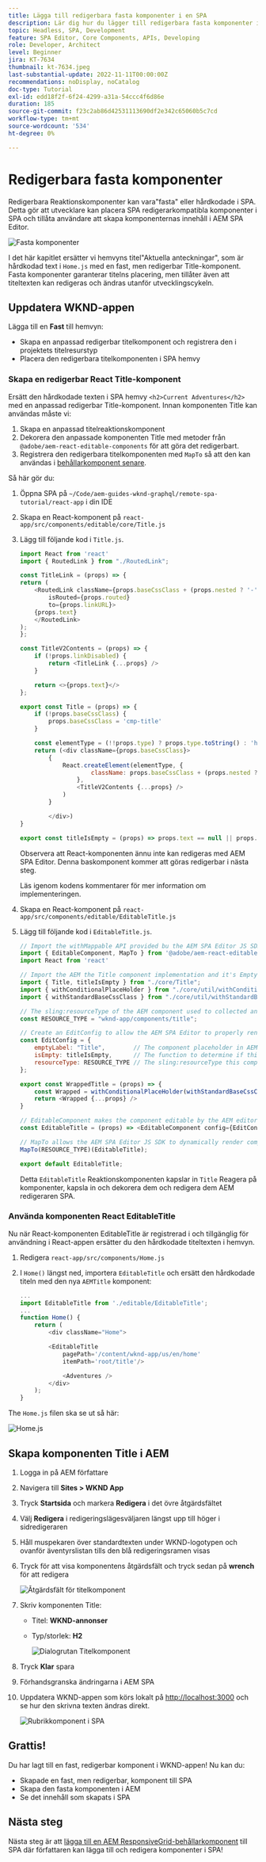```yaml
---
title: Lägga till redigerbara fasta komponenter i en SPA
description: Lär dig hur du lägger till redigerbara fasta komponenter i en SPA.
topic: Headless, SPA, Development
feature: SPA Editor, Core Components, APIs, Developing
role: Developer, Architect
level: Beginner
jira: KT-7634
thumbnail: kt-7634.jpeg
last-substantial-update: 2022-11-11T00:00:00Z
recommendations: noDisplay, noCatalog
doc-type: Tutorial
exl-id: edd18f2f-6f24-4299-a31a-54ccc4f6d86e
duration: 185
source-git-commit: f23c2ab86d42531113690df2e342c65060b5c7cd
workflow-type: tm+mt
source-wordcount: '534'
ht-degree: 0%

---
```


# Redigerbara fasta komponenter

Redigerbara Reaktionskomponenter kan vara&quot;fasta&quot; eller hårdkodade i SPA. Detta gör att utvecklare kan placera SPA redigerarkompatibla komponenter i SPA och tillåta användare att skapa komponenternas innehåll i AEM SPA Editor.

![Fasta komponenter](./assets/spa-fixed-component/intro.png)

I det här kapitlet ersätter vi hemvyns titel&quot;Aktuella anteckningar&quot;, som är hårdkodad text i `Home.js` med en fast, men redigerbar Title-komponent. Fasta komponenter garanterar titelns placering, men tillåter även att titeltexten kan redigeras och ändras utanför utvecklingscykeln.

## Uppdatera WKND-appen

Lägga till en __Fast__ till hemvyn:

+ Skapa en anpassad redigerbar titelkomponent och registrera den i projektets titelresurstyp
+ Placera den redigerbara titelkomponenten i SPA hemvy

### Skapa en redigerbar React Title-komponent

Ersätt den hårdkodade texten i SPA hemvy `<h2>Current Adventures</h2>` med en anpassad redigerbar Title-komponent. Innan komponenten Title kan användas måste vi:

1. Skapa en anpassad titelreaktionskomponent
1. Dekorera den anpassade komponenten Title med metoder från `@adobe/aem-react-editable-components` för att göra det redigerbart.
1. Registrera den redigerbara titelkomponenten med `MapTo` så att den kan användas i [behållarkomponent senare](./spa-container-component.md).

Så här gör du:

1. Öppna SPA på `~/Code/aem-guides-wknd-graphql/remote-spa-tutorial/react-app` i din IDE
1. Skapa en React-komponent på `react-app/src/components/editable/core/Title.js`
1. Lägg till följande kod i `Title.js`.

   ```javascript
   import React from 'react'
   import { RoutedLink } from "./RoutedLink";
   
   const TitleLink = (props) => {
   return (
       <RoutedLink className={props.baseCssClass + (props.nested ? '-' : '__') + 'link'} 
           isRouted={props.routed} 
           to={props.linkURL}>
       {props.text}
       </RoutedLink>
   );
   };
   
   const TitleV2Contents = (props) => {
       if (!props.linkDisabled) {
           return <TitleLink {...props} />
       }
   
       return <>{props.text}</>
   };
   
   export const Title = (props) => {
       if (!props.baseCssClass) {
           props.baseCssClass = 'cmp-title'
       }
   
       const elementType = (!!props.type) ? props.type.toString() : 'h3';
       return (<div className={props.baseCssClass}>
           {
               React.createElement(elementType, {
                       className: props.baseCssClass + (props.nested ? '-' : '__') + 'text',
                   },
                   <TitleV2Contents {...props} />
               )
           }
   
           </div>)
   }
   
   export const titleIsEmpty = (props) => props.text == null || props.text.trim().length === 0
   ```

   Observera att React-komponenten ännu inte kan redigeras med AEM SPA Editor. Denna baskomponent kommer att göras redigerbar i nästa steg.

   Läs igenom kodens kommentarer för mer information om implementeringen.

1. Skapa en React-komponent på `react-app/src/components/editable/EditableTitle.js`
1. Lägg till följande kod i `EditableTitle.js`.

   ```javascript
   // Import the withMappable API provided bu the AEM SPA Editor JS SDK
   import { EditableComponent, MapTo } from '@adobe/aem-react-editable-components';
   import React from 'react'
   
   // Import the AEM the Title component implementation and it's Empty Function
   import { Title, titleIsEmpty } from "./core/Title";
   import { withConditionalPlaceHolder } from "./core/util/withConditionalPlaceholder";
   import { withStandardBaseCssClass } from "./core/util/withStandardBaseCssClass";
   
   // The sling:resourceType of the AEM component used to collected and serialize the data this React component displays
   const RESOURCE_TYPE = "wknd-app/components/title";
   
   // Create an EditConfig to allow the AEM SPA Editor to properly render the component in the Editor's context
   const EditConfig = {
       emptyLabel: "Title",        // The component placeholder in AEM SPA Editor
       isEmpty: titleIsEmpty,      // The function to determine if this component has been authored
       resourceType: RESOURCE_TYPE // The sling:resourceType this component is mapped to
   };
   
   export const WrappedTitle = (props) => {
       const Wrapped = withConditionalPlaceHolder(withStandardBaseCssClass(Title, "cmp-title"), titleIsEmpty, "TitleV2")
       return <Wrapped {...props} />
   }
   
   // EditableComponent makes the component editable by the AEM editor, either rendered statically or in a container
   const EditableTitle = (props) => <EditableComponent config={EditConfig} {...props}><WrappedTitle /></EditableComponent>
   
   // MapTo allows the AEM SPA Editor JS SDK to dynamically render components added to SPA Editor Containers
   MapTo(RESOURCE_TYPE)(EditableTitle);
   
   export default EditableTitle;
   ```

   Detta `EditableTitle` Reaktionskomponenten kapslar in `Title` Reagera på komponenter, kapsla in och dekorera dem och redigera dem AEM redigeraren SPA.

### Använda komponenten React EditableTitle

Nu när React-komponenten EditableTitle är registrerad i och tillgänglig för användning i React-appen ersätter du den hårdkodade titeltexten i hemvyn.

1. Redigera `react-app/src/components/Home.js`
1. I `Home()` längst ned, importera `EditableTitle` och ersätt den hårdkodade titeln med den nya `AEMTitle` komponent:

   ```javascript
   ...
   import EditableTitle from './editable/EditableTitle';
   ...
   function Home() {
       return (
           <div className="Home">
   
           <EditableTitle
               pagePath='/content/wknd-app/us/en/home'
               itemPath='root/title'/>
   
               <Adventures />
           </div>
       );
   }
   ```

The `Home.js` filen ska se ut så här:

![Home.js](./assets/spa-fixed-component/home-js-update.png)

## Skapa komponenten Title i AEM

1. Logga in på AEM författare
1. Navigera till __Sites > WKND App__
1. Tryck __Startsida__ och markera __Redigera__ i det övre åtgärdsfältet
1. Välj __Redigera__ i redigeringslägesväljaren längst upp till höger i sidredigeraren
1. Håll muspekaren över standardtexten under WKND-logotypen och ovanför äventyrslistan tills den blå redigeringsramen visas
1. Tryck för att visa komponentens åtgärdsfält och tryck sedan på __wrench__  för att redigera

   ![Åtgärdsfält för titelkomponent](./assets/spa-fixed-component/title-action-bar.png)

1. Skriv komponenten Title:
   + Titel: __WKND-annonser__
   + Typ/storlek: __H2__

     ![Dialogrutan Titelkomponent](./assets/spa-fixed-component/title-dialog.png)

1. Tryck __Klar__ spara
1. Förhandsgranska ändringarna i AEM SPA
1. Uppdatera WKND-appen som körs lokalt på [http://localhost:3000](http://localhost:3000) och se hur den skrivna texten ändras direkt.

   ![Rubrikkomponent i SPA](./assets/spa-fixed-component/title-final.png)

## Grattis!

Du har lagt till en fast, redigerbar komponent i WKND-appen! Nu kan du:

+ Skapade en fast, men redigerbar, komponent till SPA
+ Skapa den fasta komponenten i AEM
+ Se det innehåll som skapats i SPA

## Nästa steg

Nästa steg är att [lägga till en AEM ResponsiveGrid-behållarkomponent](./spa-container-component.md) till SPA där författaren kan lägga till och redigera komponenter i SPA!
